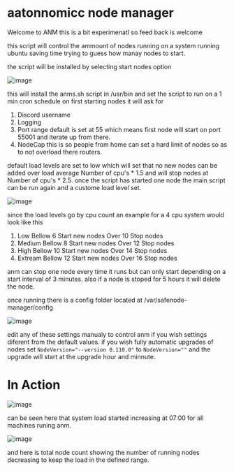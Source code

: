 # aatonnomicc node manager

Welcome to ANM this is a bit experimenatl so feed back is welcome 

this script will control the ammount of nodes running on a system running ubuntu saving time trying to guess how manay nodes to start.

the script will be installed by selecting start nodes option

![image](https://github.com/user-attachments/assets/6d7da7d0-750e-46a8-aef7-8bc0d2bfcd08)


this will install the anms.sh script in /usr/bin and set the script to run on a 1 min cron schedule
on first starting nodes it will ask for

1. Discord username
2. Logging
3. Port range default is set at 55 which means first node will start on port 55001 and iterate up from there.
4. NodeCap this is so people from home can set a hard limit of nodes so as to not overload there routers.


default load levels are set to low which will set that no new nodes can be added over load average Number of cpu's * 1.5 and will stop nodes at Number of cpu's * 2.5.
once the script has started one node the main script can be run again and a custome load level set.

![image](https://github.com/user-attachments/assets/886df594-3916-4ad9-917b-369e0ce682c2)

since the load levels go by cpu count an example for a 4 cpu system would look like this

1. Low        Bellow 6 Start new nodes  Over 10 Stop nodes
2. Medium     Bellow 8 Start new nodes  Over 12 Stop nodes
3. High       Bellow 10 Start new nodes Over 14 Stop nodes
4. Extream    Bellow 12 Start new nodes Over 16 Stop nodes

anm can stop one node every time it runs but can only start depending on a start interval of 3 minutes. also if a node is stoped for 5 hours it will delete the node.

once running there is a config folder located at /var/safenode-manager/config

![image](https://github.com/user-attachments/assets/f1203a76-24d9-4633-b045-8a88ae73eb99)

edit any of these settings manualy to control anm if you wish settings diferent from the default values.
if you wish fully automatic upgrades of nodes set 
```NodeVersion="--version 0.110.0"```
to
```NodeVersion=""``` and the upgrade will start at the upgrade hour and minnute.

# In Action

![image](https://github.com/user-attachments/assets/eac0ccd0-a706-4b8c-8a09-7c036518766d)

can be seen here that system load started increasing at 07:00 for all machines runing anm.

![image](https://github.com/user-attachments/assets/3c50bcb5-af23-41e6-9ca6-e119dd9967e6)

and here is total node count showing the number of running nodes decreasing to keep the load in the defined range.

